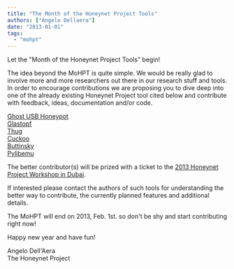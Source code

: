 ```yaml
---
title: "The Month of the Honeynet Project Tools"
authors: ["Angelo Dellaera"]
date: "2013-01-01"
tags: 
  - "mohpt"
---
```


Let the "Month of the Honeynet Project Tools" begin!  
  
The idea beyond the MoHPT is quite simple. We would be really glad to involve more and more researchers out there in our research stuff and tools. In order to encourage contributions we are proposing you to dive deep into one of the already existing Honeynet Project tool cited below and contribute with feedback, ideas, documentation and/or code.  
  
[Ghost USB Honeypot](http://code.google.com/p/ghost-usb-honeypot/)  
[Glastopf](https://github.com/glastopf/glastopf)  
[Thug](https://github.com/buffer/thug)  
[Cuckoo](https://github.com/cuckoobox/cuckoo)  
[Buttinsky](https://github.com/buttinsky/buttinsky)  
[Pylibemu](https://github.com/buffer/pylibemu)  
  
The better contributor(s) will be prized with a ticket to the [2013 Honeynet Project Workshop in Dubai](https://honeynet.org/node/dubai2013).  
  
If interested please contact the authors of such tools for understanding the better way to contribute, the currently planned features and additional details.  
  
The MoHPT will end on 2013, Feb. 1st. so don't be shy and start contributing right now!  
  
Happy new year and have fun!  
  
Angelo Dell'Aera  
The Honeynet Project
